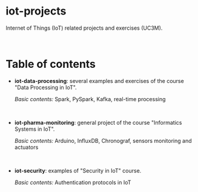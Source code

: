 # iot-projects
Internet of Things (IoT) related projects and exercises (UC3M).

<br/>

# Table of contents

- **iot-data-processing**: several examples and exercises of the course "Data Processing in IoT".

    *Basic contents:* Spark, PySpark, Kafka, real-time processing
   
   <br/> 

- **iot-pharma-monitoring**: general project of the course "Informatics Systems in IoT".

    *Basic contents:* Arduino, InfluxDB, Chronograf, sensors monitoring and actuators
    
    <br/>

- **iot-security**: examples of "Security in IoT" course.

    *Basic contents:* Authentication protocols in IoT

